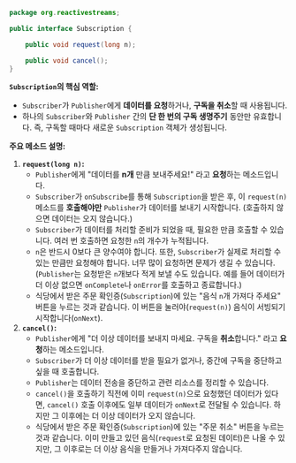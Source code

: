 ```java
package org.reactivestreams;

public interface Subscription {

    public void request(long n);

    public void cancel();
}
```
**`Subscription`의 핵심 역할:**

- `Subscriber`가 `Publisher`에게 **데이터를 요청**하거나, **구독을 취소**할 때 사용됩니다.
- 하나의 `Subscriber`와 `Publisher` 간의 **단 한 번의 구독 생명주기** 동안만 유효합니다. 즉, 구독할 때마다 새로운 `Subscription` 객체가 생성됩니다.

**주요 메소드 설명:**

1. **`request(long n)`:**
    -  `Publisher`에게 "데이터를 **n개** 만큼 보내주세요!" 라고 **요청**하는 메소드입니다.
    - `Subscriber`가 `onSubscribe`를 통해 `Subscription`을 받은 후, 이 `request(n)` 메소드를 **호출해야만** `Publisher`가 데이터를 보내기 시작합니다. (호출하지 않으면 데이터는 오지 않습니다.)
    - `Subscriber`가 데이터를 처리할 준비가 되었을 때, 필요한 만큼 호출할 수 있습니다. 여러 번 호출하면 요청한 `n`의 개수가 누적됩니다.
    - `n`은 반드시 0보다 큰 양수여야 합니다. 또한, `Subscriber`가 실제로 처리할 수 있는 만큼만 요청해야 합니다. 너무 많이 요청하면 문제가 생길 수 있습니다. (`Publisher`는 요청받은 `n`개보다 적게 보낼 수도 있습니다. 예를 들어 데이터가 더 이상 없으면 `onComplete`나 `onError`를 호출하고 종료합니다.)
    - 식당에서 받은 주문 확인증(`Subscription`)에 있는 "음식 `n`개 가져다 주세요" 버튼을 누르는 것과 같습니다. 이 버튼을 눌러야(`request(n)`) 음식이 서빙되기 시작합니다(`onNext`).
2. **`cancel()`:**
    - `Publisher`에게 "더 이상 데이터를 보내지 마세요. 구독을 **취소**합니다." 라고 **요청**하는 메소드입니다.
    -  `Subscriber`가 더 이상 데이터를 받을 필요가 없거나, 중간에 구독을 중단하고 싶을 때 호출합니다.
    - `Publisher`는 데이터 전송을 중단하고 관련 리소스를 정리할 수 있습니다.
    - `cancel()`을 호출하기 직전에 이미 `request(n)`으로 요청했던 데이터가 있다면, `cancel()` 호출 이후에도 일부 데이터가 `onNext`로 전달될 수 있습니다. 하지만 그 이후에는 더 이상 데이터가 오지 않습니다.
    - 식당에서 받은 주문 확인증(`Subscription`)에 있는 "주문 취소" 버튼을 누르는 것과 같습니다. 이미 만들고 있던 음식(`request`로 요청된 데이터)은 나올 수 있지만, 그 이후로는 더 이상 음식을 만들거나 가져다주지 않습니다.